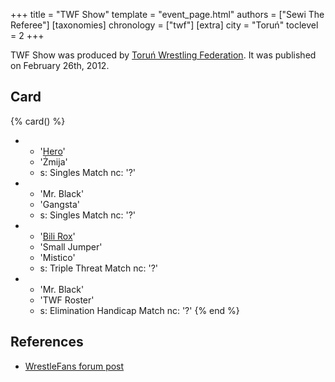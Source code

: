 +++
title = "TWF Show"
template = "event_page.html"
authors = ["Sewi The Referee"]
[taxonomies]
chronology = ["twf"]
[extra]
city = "Toruń"
toclevel = 2
+++

TWF Show was produced by [Toruń Wrestling Federation](@/o/twf.md). It was published on February 26th, 2012.

## Card 

{% card() %}
- - '[Hero](@/w/pj-blake.md)'
  - 'Żmija'
  - s: Singles Match
    nc: '?'
- - 'Mr. Black'
  - 'Gangsta'
  - s: Singles Match
    nc: '?'
- - '[Bili Rox](@/w/corin-mear.md)'
  - 'Small Jumper'
  - 'Mistico'
  - s: Triple Threat Match
    nc: '?'
- - 'Mr. Black'
  - 'TWF Roster'
  - s: Elimination Handicap Match
    nc: '?'
{% end %}

## References

* [WrestleFans forum post](https://wrestlefans.pl/forum/viewtopic.php?f=59&t=28237)
